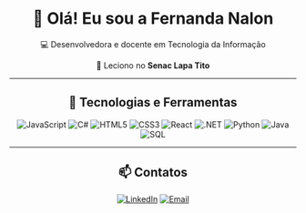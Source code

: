 <div align="center">

# 👋 Olá! Eu sou a Fernanda Nalon

💻 Desenvolvedora e docente em Tecnologia da Informação  

📍 Leciono no **Senac Lapa Tito**  



---



## 🚀 Tecnologias e Ferramentas
![JavaScript](https://img.shields.io/badge/JavaScript-F7DF1E?style=for-the-badge&logo=javascript&logoColor=black)
![C#](https://img.shields.io/badge/C%23-239120?style=for-the-badge&logo=csharp&logoColor=white)
![HTML5](https://img.shields.io/badge/HTML5-E34F26?style=for-the-badge&logo=html5&logoColor=white)
![CSS3](https://img.shields.io/badge/CSS3-1572B6?style=for-the-badge&logo=css3&logoColor=white)
![React](https://img.shields.io/badge/React-20232A?style=for-the-badge&logo=react&logoColor=61DAFB)
![.NET](https://img.shields.io/badge/.NET-512BD4?style=for-the-badge&logo=dotnet&logoColor=white)
![Python](https://img.shields.io/badge/Python-3776AB?style=for-the-badge&logo=python&logoColor=white)
![Java](https://img.shields.io/badge/Java-007396?style=for-the-badge&logo=java&logoColor=white)
![SQL](https://img.shields.io/badge/SQL-4479A1?style=for-the-badge&logo=database&logoColor=white)



---



## 📫 Contatos
[![LinkedIn](https://img.shields.io/badge/LinkedIn-0A66C2?style=for-the-badge&logo=linkedin&logoColor=white)](SEU-LINKEDIN)
[![Email](https://img.shields.io/badge/Email-D14836?style=for-the-badge&logo=gmail&logoColor=white)](mailto:SEU-EMAIL)

</div>
